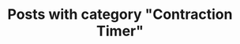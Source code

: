 ---
layout: categorypage
title: Posts with category "Contraction Timer"
tag: Contraction Timer
slug: contraction-timer
categories: [Contraction Timer]
permalink: /progress/category/contraction-timer
robots: noindex
---